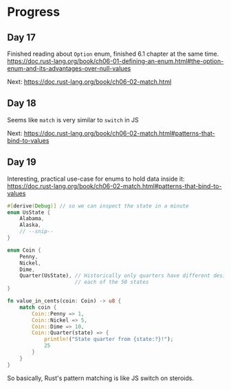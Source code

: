 # Progress

## Day 17

Finished reading about `Option` enum, finished 6.1 chapter at the same time.
https://doc.rust-lang.org/book/ch06-01-defining-an-enum.html#the-option-enum-and-its-advantages-over-null-values

Next: https://doc.rust-lang.org/book/ch06-02-match.html

## Day 18

Seems like `match` is very similar to `switch` in JS

Next: https://doc.rust-lang.org/book/ch06-02-match.html#patterns-that-bind-to-values

## Day 19

Interesting, practical use-case for enums to hold data inside it:
https://doc.rust-lang.org/book/ch06-02-match.html#patterns-that-bind-to-values

```rust
#[derive(Debug)] // so we can inspect the state in a minute
enum UsState {
    Alabama,
    Alaska,
    // --snip--
}

enum Coin {
    Penny,
    Nickel,
    Dime,
    Quarter(UsState), // Historically only quarters have different designs for
                      // each of the 50 states
}

fn value_in_cents(coin: Coin) -> u8 {
    match coin {
        Coin::Penny => 1,
        Coin::Nickel => 5,
        Coin::Dime => 10,
        Coin::Quarter(state) => {
            println!("State quarter from {state:?}!");
            25
        }
    }
}
```

So basically, Rust's pattern matching is like JS switch on steroids.

